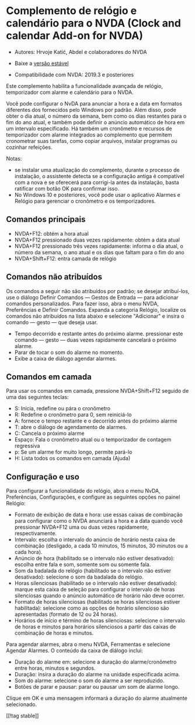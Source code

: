 # Complemento de relógio e calendário para o NVDA (Clock and calendar Add-on for NVDA) #

* Autores: Hrvoje Katić, Abdel e colaboradores do NVDA
* Baixe a [versão estável][1]

* Compatibilidade com NVDA: 2019.3 e posteriores

Este complemento habilita a funcionalidade avançada de relógio, temporizador
com alarme e calendário para o NVDA.

Você pode configurar o NvDA para anunciar a hora e a data em formatos
diferentes dos fornecidos pelo Windows por padrão. Além disso, pode obter o
dia atual, o número da semana, bem como os dias restantes para o fim do ano
atual, e também pode definir o anúncio automático de hora em um intervalo
especificado. Há também um cronômetro e recursos de temporizador com alarme
integrados ao complemento que permitem cronometrar suas tarefas, como copiar
arquivos, instalar programas ou cozinhar refeições.

Notas:

* se instalar uma atualização do complemento, durante o processo de
  instalação, o assistente detecta se a configuração antiga é compatível com
  a nova e se oferecerá para corrigi-la antes da instalação, basta ratificar
  com botão OK para confirmar isso.
* No Windows 10 e posteriores, você pode usar o aplicativo Alarmes e Relógio
  para gerenciar o cronômetro e os temporizadores.

## Comandos principais

* NVDA+F12: obtém a hora atual
* NVDA+F12 pressionado duas vezes rapidamente: obtém a data atual
* NVDA+F12 pressionado três vezes rapidamente: informa o dia atual, o número
  da semana, o ano atual e os dias que faltam para o fim do ano
* NVDA+Shift+F12: entra camada de relógio

## Comandos não atribuídos

Os comandos a seguir não são atribuídos por padrão; se desejar atribuí-los,
use o diálogo Definir Comandos — Gestos de Entrada — para adicionar comandos
personalizados. Para fazer isso, abra o menu NVDA, Preferências e Definir
Comandos. Expanda a categoria Relógio, localize os comandos não atribuídos
na lista abaixo e selecione "Adicionar" e insira o comando — gesto — que
deseja usar.

* Tempo decorrido e restante antes do próximo alarme. pressionar este
  comando — gesto — duas vezes rapidamente cancelará o próximo alarme.
* Parar de tocar o som do alarme no momento.
* Exibe a caixa de diálogo agendar alarmes.

## Comandos em camada

Para usar os comandos em camada, pressione NVDA+Shift+F12 seguido de uma das
seguintes teclas:

* S: Inicia, redefine ou pára o cronômetro
* R: Redefine o cronômetro para 0, sem reiniciá-lo
* A: fornece o tempo restante e o decorrido antes do próximo alarme
* T: abre o diálogo de agendamento de alarmes.
* C: Cancela o próximo alarme
* Espaço: Fala o cronômetro atual ou o temporizador de contagem regressiva
* p: Se um alarme for muito longo, permite pará-lo
* H: Lista todos os comandos em camada (Ajuda)

## Configuração e uso

Para configurar a funcionalidade do relógio, abra o menu NvDA, Preferências,
Configurações, e configure as seguintes opções no painel Relógio:

* Formato de exibição de data e hora: use essas caixas de combinação para
  configurar como o NVDA anunciará a hora e a data quando você pressionar
  NVDA+F12 uma ou duas vezes rapidamente, respectivamente.
* Intervalo: escolha o intervalo do anúncio de horário nesta caixa de
  combinação (desligado, a cada 10 minutos, 15 minutos, 30 minutos ou a cada
  hora).
* Anúncio de hora (habilitado se o intervalo não estiver desativado):
  escolha entre fala e som, somente som ou somente fala.
* Som da badalada do relógio (habilitado se o intervalo não estiver
  desativado): selecione o som da badalada do relógio.
* Horas silenciosas (habilitado se o intervalo não estiver desativado):
  marque esta caixa de seleção para configurar o intervalo de horas
  silenciosas quando o anúncio automático de horário não deve ocorrer.
* Formato de horas silenciosas (habilitado se horas silenciosas estiver
  habilitada): selecione como as opções de horário silencioso são
  apresentadas (formato de 12 ou 24 horas).
* Horários de início e término de horas silenciosas: selecione o intervalo
  de horas e minutos para horários silenciosos a partir das caixas de
  combinação de horas e minutos.

Para agendar alarmes, abra o menu NVDA, Ferramentas e selecione Agendar
Alarmes. O conteúdo da caixa de diálogo inclui:

* Duração do alarme em: selecione a duração do alarme/cronômetro entre
  horas, minutos e segundos.
* Duração: insira a duração do alarme na unidade especificada acima.
* Som do alarme: selecione o som do alarme a ser reproduzido.
* Botões de parar e pausar: parar ou pausar um som de alarme longo.

Clique em OK e uma mensagem informará a duração do alarme atualmente
selecionado.

[[!tag stable]]

[1]:
https://github.com/hkatic/clock/releases/download/24.04.0/clock-24.04.0.nvda-addon

